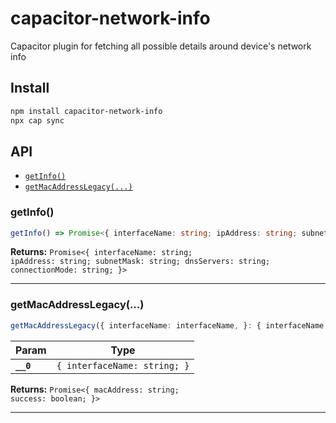 # capacitor-network-info

Capacitor plugin for fetching all possible details around device's network info

## Install

```bash
npm install capacitor-network-info
npx cap sync
```

## API

<docgen-index>

* [`getInfo()`](#getinfo)
* [`getMacAddressLegacy(...)`](#getmacaddresslegacy)

</docgen-index>

<docgen-api>
<!--Update the source file JSDoc comments and rerun docgen to update the docs below-->

### getInfo()

```typescript
getInfo() => Promise<{ interfaceName: string; ipAddress: string; subnetMask: string; dnsServers: string; connectionMode: string; }>
```

**Returns:** <code>Promise&lt;{ interfaceName: string; ipAddress: string; subnetMask: string; dnsServers: string; connectionMode: string; }&gt;</code>

--------------------


### getMacAddressLegacy(...)

```typescript
getMacAddressLegacy({ interfaceName: interfaceName, }: { interfaceName: string; }) => Promise<{ macAddress: string; success: boolean; }>
```

| Param     | Type                                    |
| --------- | --------------------------------------- |
| **`__0`** | <code>{ interfaceName: string; }</code> |

**Returns:** <code>Promise&lt;{ macAddress: string; success: boolean; }&gt;</code>

--------------------

</docgen-api>
